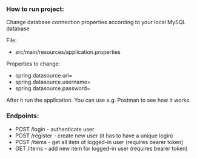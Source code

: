 ### How to run project:
Change database connection properties according to your local MySQL database <br />

File:
* src/main/resources/application.properties <br />


Properties to change:
*  spring.datasource.url=
*  spring.datasource.username=
*  spring.datasource.password=


After it run the application. You can use e.g. Postman to see how it works.

### Endpoints:

*  POST /login - authenticate user
*  POST /register - create new user (it has to have a unique login)
*  POST /items - get all item of logged-in user (requires bearer token)
*  GET /items - add new item for logged-in user (requires bearer token)


